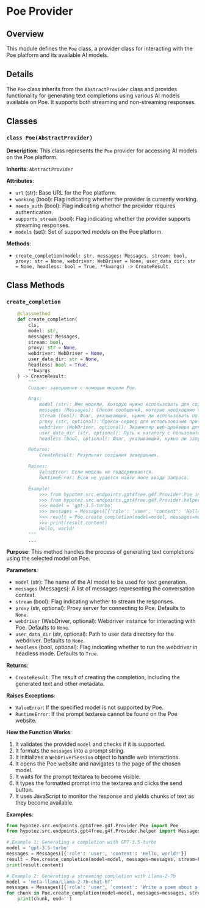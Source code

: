 # Poe Provider

## Overview

This module defines the `Poe` class, a provider class for interacting with the Poe platform and its available AI models. 

## Details

The `Poe` class inherits from the `AbstractProvider` class and provides functionality for generating text completions using various AI models available on Poe. It supports both streaming and non-streaming responses.

## Classes

### `class Poe(AbstractProvider)`

**Description**: This class represents the `Poe` provider for accessing AI models on the Poe platform.

**Inherits**: `AbstractProvider`

**Attributes**:

- `url` (str): Base URL for the Poe platform.
- `working` (bool): Flag indicating whether the provider is currently working.
- `needs_auth` (bool): Flag indicating whether the provider requires authentication.
- `supports_stream` (bool): Flag indicating whether the provider supports streaming responses.
- `models` (set): Set of supported models on the Poe platform.

**Methods**:

- `create_completion(model: str, messages: Messages, stream: bool, proxy: str = None, webdriver: WebDriver = None, user_data_dir: str = None, headless: bool = True, **kwargs) -> CreateResult`

## Class Methods

### `create_completion`

```python
    @classmethod
    def create_completion(
        cls,
        model: str,
        messages: Messages,
        stream: bool,
        proxy: str = None,
        webdriver: WebDriver = None,
        user_data_dir: str = None,
        headless: bool = True,
        **kwargs
    ) -> CreateResult:
        """
        Создает завершение с помощью модели Poe.

        Args:
            model (str): Имя модели, которую нужно использовать для создания завершения.
            messages (Messages): Список сообщений, которые необходимо передать в качестве контекста для модели.
            stream (bool): Флаг, указывающий, нужно ли использовать потоковую передачу ответов.
            proxy (str, optional): Прокси-сервер для использования при подключении к Poe. Defaults to `None`.
            webdriver (WebDriver, optional): Экземпляр веб-драйвера для взаимодействия с Poe. Defaults to `None`.
            user_data_dir (str, optional): Путь к каталогу с пользовательскими данными для веб-драйвера. Defaults to `None`.
            headless (bool, optional): Флаг, указывающий, нужно ли запускать веб-драйвер в безголовом режиме. Defaults to `True`.

        Returns:
            CreateResult: Результат создания завершения.

        Raises:
            ValueError: Если модель не поддерживается.
            RuntimeError: Если не удается найти поле ввода запроса.

        Example:
            >>> from hypotez.src.endpoints.gpt4free.g4f.Provider.Poe import Poe
            >>> from hypotez.src.endpoints.gpt4free.g4f.Provider.helper import Messages
            >>> model = 'gpt-3.5-turbo'
            >>> messages = Messages([{'role': 'user', 'content': 'Hello, world!'}]
            >>> result = Poe.create_completion(model=model, messages=messages, stream=False)
            >>> print(result.content)
            Hello, world!
        """
        ...
```

**Purpose**: This method handles the process of generating text completions using the selected model on Poe.

**Parameters**:

- `model` (str): The name of the AI model to be used for text generation.
- `messages` (Messages): A list of messages representing the conversation context.
- `stream` (bool): Flag indicating whether to stream the responses.
- `proxy` (str, optional): Proxy server for connecting to Poe. Defaults to `None`.
- `webdriver` (WebDriver, optional): Webdriver instance for interacting with Poe. Defaults to `None`.
- `user_data_dir` (str, optional): Path to user data directory for the webdriver. Defaults to `None`.
- `headless` (bool, optional): Flag indicating whether to run the webdriver in headless mode. Defaults to `True`.

**Returns**:

- `CreateResult`: The result of creating the completion, including the generated text and other metadata.

**Raises Exceptions**:

- `ValueError`: If the specified model is not supported by Poe.
- `RuntimeError`: If the prompt textarea cannot be found on the Poe website.

**How the Function Works**:

1.  It validates the provided `model` and checks if it is supported.
2.  It formats the `messages` into a prompt string.
3.  It initializes a `WebDriverSession` object to handle web interactions.
4.  It opens the Poe website and navigates to the page of the chosen model.
5.  It waits for the prompt textarea to become visible.
6.  It types the formatted prompt into the textarea and clicks the send button.
7.  It uses JavaScript to monitor the response and yields chunks of text as they become available.

**Examples**:

```python
from hypotez.src.endpoints.gpt4free.g4f.Provider.Poe import Poe
from hypotez.src.endpoints.gpt4free.g4f.Provider.helper import Messages

# Example 1: Generating a completion with GPT-3.5-turbo
model = 'gpt-3.5-turbo'
messages = Messages([{'role': 'user', 'content': 'Hello, world!'}]
result = Poe.create_completion(model=model, messages=messages, stream=False)
print(result.content)

# Example 2: Generating a streaming completion with Llama-2-7b
model = 'meta-llama/Llama-2-7b-chat-hf'
messages = Messages([{'role': 'user', 'content': 'Write a poem about a cat.'}]
for chunk in Poe.create_completion(model=model, messages=messages, stream=True):
    print(chunk, end='')
```